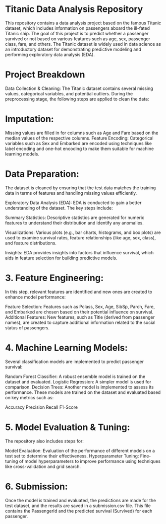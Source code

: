 # Titanic Data Analysis Repository
This repository contains a data analysis project based on the famous Titanic dataset, which includes information on passengers aboard the ill-fated Titanic ship. The goal of this project is to predict whether a passenger survived or not based on various features such as age, sex, passenger class, fare, and others. The Titanic dataset is widely used in data science as an introductory dataset for demonstrating predictive modeling and performing exploratory data analysis (EDA).

# Project Breakdown
Data Collection & Cleaning:
The Titanic dataset contains several missing values, categorical variables, and potential outliers. During the preprocessing stage, the following steps are applied to clean the data:

# Imputation: 
Missing values are filled in for columns such as Age and Fare based on the median values of the respective columns.
Feature Encoding: Categorical variables such as Sex and Embarked are encoded using techniques like label encoding and one-hot encoding to make them suitable for machine learning models.

# Data Preparation: 
The dataset is cleaned by ensuring that the test data matches the training data in terms of features and handling missing values efficiently.

Exploratory Data Analysis (EDA):
EDA is conducted to gain a better understanding of the dataset. The key steps include:

Summary Statistics: Descriptive statistics are generated for numeric features to understand their distribution and identify any anomalies.

Visualizations: Various plots (e.g., bar charts, histograms, and box plots) are used to examine survival rates, feature relationships (like age, sex, class), and feature distributions.

Insights: EDA provides insights into factors that influence survival, which aids in feature selection for building predictive models.

# 3. Feature Engineering:
In this step, relevant features are identified and new ones are created to enhance model performance:

Feature Selection: Features such as Pclass, Sex, Age, SibSp, Parch, Fare, and Embarked are chosen based on their potential influence on survival.
Additional Features: New features, such as Title (derived from passenger names), are created to capture additional information related to the social status of passengers.

# 4. Machine Learning Models:
Several classification models are implemented to predict passenger survival:

Random Forest Classifier: A robust ensemble model is trained on the dataset and evaluated.
Logistic Regression: A simpler model is used for comparison.
Decision Trees: Another model is implemented to assess its performance.
These models are trained on the dataset and evaluated based on key metrics such as:

Accuracy
Precision
Recall
F1-Score

# 5. Model Evaluation & Tuning:
The repository also includes steps for:

Model Evaluation: Evaluation of the performance of different models on a test set to determine their effectiveness.
Hyperparameter Tuning: Fine-tuning of model hyperparameters to improve performance using techniques like cross-validation and grid search.

# 6. Submission:
Once the model is trained and evaluated, the predictions are made for the test dataset, and the results are saved in a submission.csv file. This file contains the PassengerId and the predicted survival (Survived) for each passenger.
